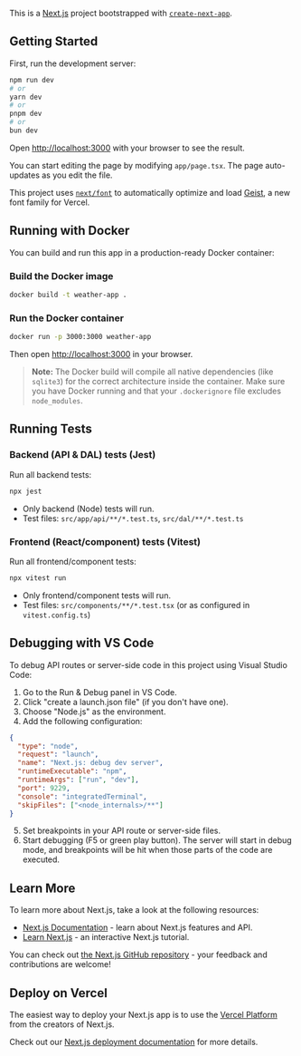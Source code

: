 This is a [Next.js](https://nextjs.org) project bootstrapped with [`create-next-app`](https://nextjs.org/docs/app/api-reference/cli/create-next-app).

## Getting Started

First, run the development server:

```bash
npm run dev
# or
yarn dev
# or
pnpm dev
# or
bun dev
```

Open [http://localhost:3000](http://localhost:3000) with your browser to see the result.

You can start editing the page by modifying `app/page.tsx`. The page auto-updates as you edit the file.

This project uses [`next/font`](https://nextjs.org/docs/app/building-your-application/optimizing/fonts) to automatically optimize and load [Geist](https://vercel.com/font), a new font family for Vercel.

## Running with Docker

You can build and run this app in a production-ready Docker container:

### Build the Docker image

```bash
docker build -t weather-app .
```

### Run the Docker container

```bash
docker run -p 3000:3000 weather-app
```

Then open [http://localhost:3000](http://localhost:3000) in your browser.

> **Note:** The Docker build will compile all native dependencies (like `sqlite3`) for the correct architecture inside the container. Make sure you have Docker running and that your `.dockerignore` file excludes `node_modules`.

## Running Tests

### Backend (API & DAL) tests (Jest)

Run all backend tests:

```bash
npx jest
```

- Only backend (Node) tests will run.
- Test files: `src/app/api/**/*.test.ts`, `src/dal/**/*.test.ts`

### Frontend (React/component) tests (Vitest)

Run all frontend/component tests:

```bash
npx vitest run
```

- Only frontend/component tests will run.
- Test files: `src/components/**/*.test.tsx` (or as configured in `vitest.config.ts`)

## Debugging with VS Code

To debug API routes or server-side code in this project using Visual Studio Code:

1. Go to the Run & Debug panel in VS Code.
2. Click "create a launch.json file" (if you don't have one).
3. Choose "Node.js" as the environment.
4. Add the following configuration:

```json
{
  "type": "node",
  "request": "launch",
  "name": "Next.js: debug dev server",
  "runtimeExecutable": "npm",
  "runtimeArgs": ["run", "dev"],
  "port": 9229,
  "console": "integratedTerminal",
  "skipFiles": ["<node_internals>/**"]
}
```

5. Set breakpoints in your API route or server-side files.
6. Start debugging (F5 or green play button). The server will start in debug mode, and breakpoints will be hit when those parts of the code are executed.

## Learn More

To learn more about Next.js, take a look at the following resources:

- [Next.js Documentation](https://nextjs.org/docs) - learn about Next.js features and API.
- [Learn Next.js](https://nextjs.org/learn) - an interactive Next.js tutorial.

You can check out [the Next.js GitHub repository](https://github.com/vercel/next.js) - your feedback and contributions are welcome!

## Deploy on Vercel

The easiest way to deploy your Next.js app is to use the [Vercel Platform](https://vercel.com/new?utm_medium=default-template&filter=next.js&utm_source=create-next-app&utm_campaign=create-next-app-readme) from the creators of Next.js.

Check out our [Next.js deployment documentation](https://nextjs.org/docs/app/building-your-application/deploying) for more details.

